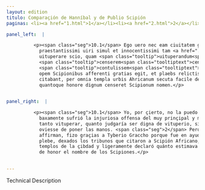 ```yaml
---
layout: edition
titulo: Comparaçión de Hanníbal y de Publio Scipión
paginas: <li><a href="1.html">1</a></li><li><a href="2.html">2</a></li><li><a href="3.html">3</a></li><li><a href="4.html">4</a></li><li><a href="5.html">5</a></li><li><a href="6.html">6</a></li><li><a href="7.html">7</a></li><li><a href="8.html">8</a></li><li><a href="9.html">9</a></li><li><a href="10.html">10</a></li><li><a href="11.html">11</a></li><li><a href="12.html">12</a></li><li><a href="13.html">13</a></li>

panel_left:  |

          <p><span class="seg">10.1</span> Ego uero nec eam ciuitatem gratam appellare possum, quae
            praestantissimi uiri simul et innocentissimi tam <a href="../public/images/1478/128r.jpg" target="new"><img class="facs" src="{site.url}/Vitae/public/images/facs_icon.jpg"/></a>[128r] abiecte ignominiam tulit, nec tam
            uituperare scio, quam <span class="tooltip">uituperandum<span class="tooltiptext">uituperandam <span class="siglas">F N R S U r s</span> </span></span>
            <span class="tooltip">censerem<span class="tooltiptext">censeam <span class="siglas">R</span> </span></span>, si ad eam iniuriam <span class="tooltip">inferendam<span class="tooltiptext">inferenda <span class="siglas">E</span> conferendam <span class="siglas">M</span> </span></span>
            <span class="tooltip">contulissem<span class="tooltiptext">contulisset <span class="siglas">F N R S U W r s</span> intullisset <span class="siglas">M</span> </span></span> manus. <span class="seg">2</span> Verum senatus, ut omnes auctores asseuerant, Tyberio Graccho
            opem Scipionibus afferenti gratias egit, et plaebs relictis tribunis, qui rerum
            citabant, per omnia templa urbis Ahricanum secuta facile declarauit quanta beniuolentia
            quantoque honore dignum censeret Scipionum nomen.</p>
        

panel_right:  |

          <p><span class="seg">10.1</span> Yo, por çierto, no la puedo llamar çibdad agradeçida, pues tan
            baxamente sufrió la injuriosa offensa del muy prinçipal y muy innocente varón y no la sé
            tanto vituperar, quanto judgaría ser digna de vituperio, si para inferir aquella injuria
            oviesse de poner las manos. <span class="seg">2</span> Pero el senado, segund que todos los auctores
            affirman, fizo graçias a Tyberio Graccho porque fue en ayuda de los Scipiones, y la
            plebe, dexados los tribunos que citaron a Scipión Africano, le seguió por todos los
            templos de la çibdad y ligeramente declaró quánto estimava ser digno de benivolencia y
            de honor el nombre de los Scipiones.</p>
        

---
```


Technical Description 